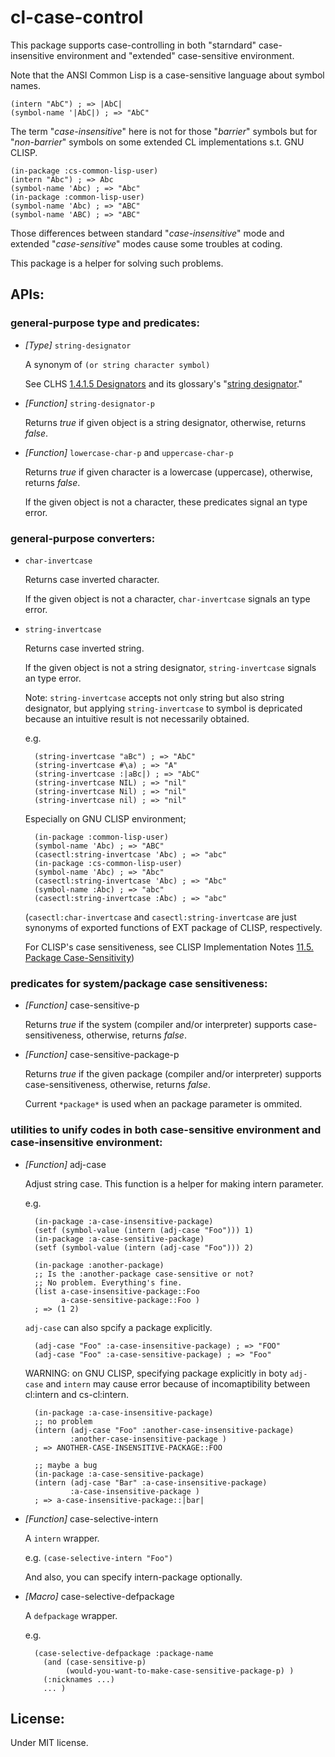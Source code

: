 cl-case-control
====

This package supports case-controlling in both "starndard" case-insensitive environment and "extended" case-sensitive environment.

Note that the ANSI Common Lisp is a case-sensitive language about symbol names.

    (intern "AbC") ; => |AbC|
    (symbol-name '|AbC|) ; => "AbC"

The term "*case-insensitive*" here is not for those "*barrier*" symbols but for "*non-barrier*" symbols on some extended CL implementations s.t. GNU CLISP.

    (in-package :cs-common-lisp-user)
    (intern "Abc") ; => Abc
    (symbol-name 'Abc) ; => "Abc"
    (in-package :common-lisp-user)
    (symbol-name 'Abc) ; => "ABC"
    (symbol-name 'ABC) ; => "ABC"

Those differences between standard "*case-insensitive*" mode and extended "*case-sensitive*" modes cause some troubles at coding.

This package is a helper for solving such problems.

## APIs:

### general-purpose type and predicates:

* *[Type]* `string-designator`

  A synonym of `(or string character symbol)`
  
  See CLHS [1.4.1.5 Designators](http://www.lispworks.com/documentation/HyperSpec/Body/01_dae.htm) and its glossary's "[string designator](http://www.lispworks.com/documentation/HyperSpec/Body/26_glo_s.htm#string_designator)."

* *[Function]* `string-designator-p`

  Returns *true* if given object is a string designator, otherwise, returns *false*.

* *[Function]* `lowercase-char-p` and `uppercase-char-p`

  Returns *true* if given character is a lowercase (uppercase), otherwise, returns *false*.

  If the given object is not a character, these predicates signal an type error. 

### general-purpose converters:
* `char-invertcase`

  Returns case inverted character.

  If the given object is not a character, `char-invertcase` signals an type error.

* `string-invertcase`

  Returns case inverted string. 

  If the given object is not a string designator, `string-invertcase` signals an type error.

  Note: `string-invertcase` accepts not only string but also string designator,
  but applying `string-invertcase` to symbol is depricated because an intuitive result is not necessarily obtained. 

  e.g.

        (string-invertcase "aBc") ; => "AbC"
        (string-invertcase #\a) ; => "A"
        (string-invertcase :|aBc|) ; => "AbC"
        (string-invertcase NIL) ; => "nil"
        (string-invertcase Nil) ; => "nil"
        (string-invertcase nil) ; => "nil"

  Especially on GNU CLISP environment;

        (in-package :common-lisp-user)
        (symbol-name 'Abc) ; => "ABC"
        (casectl:string-invertcase 'Abc) ; => "abc"
        (in-package :cs-common-lisp-user)
        (symbol-name 'Abc) ; => "Abc"
        (casectl:string-invertcase 'Abc) ; => "Abc"
        (symbol-name :Abc) ; => "abc"
        (casectl:string-invertcase :Abc) ; => "abc"

  (`casectl:char-invertcase` and `casectl:string-invertcase` are just synonyms of exported functions of EXT package of CLISP, respectively.

  For CLISP's case sensitiveness, see CLISP Implementation Notes [11.5. Package Case-Sensitivity](http://clisp.org/impnotes/package-case.html))

### predicates for system/package case sensitiveness:

* *[Function]* case-sensitive-p

  Returns *true* if the system (compiler and/or interpreter) supports case-sensitiveness, otherwise, returns *false*.

* *[Function]* case-sensitive-package-p

  Returns *true* if the given package (compiler and/or interpreter) supports case-sensitiveness, otherwise, returns *false*.

  Current `*package*` is used when an package parameter is ommited.

### utilities to unify codes in both case-sensitive environment and case-insensitive environment:

* *[Function]* adj-case

  Adjust string case. This function is a helper for making intern parameter.

  e.g.

        (in-package :a-case-insensitive-package)
        (setf (symbol-value (intern (adj-case "Foo"))) 1)
        (in-package :a-case-sensitive-package)
        (setf (symbol-value (intern (adj-case "Foo"))) 2)

        (in-package :another-package)
        ;; Is the :another-package case-sensitive or not?
        ;; No problem. Everything's fine.
        (list a-case-insensitive-package::Foo
              a-case-sensitive-package::Foo )
        ; => (1 2)

  `adj-case` can also spcify a package explicitly.

        (adj-case "Foo" :a-case-insensitive-package) ; => "FOO"
        (adj-case "Foo" :a-case-sensitive-package) ; => "Foo"

   WARNING: on GNU CLISP, specifying package explicitly
   in boty `adj-case` and `intern` may cause error because of incomaptibility between cl:intern and cs-cl:intern.

        (in-package :a-case-insensitive-package)
        ;; no problem
        (intern (adj-case "Foo" :another-case-insensitive-package)
                :another-case-insensitive-package )
        ; => ANOTHER-CASE-INSENSITIVE-PACKAGE::FOO

        ;; maybe a bug
        (in-package :a-case-sensitive-package)
        (intern (adj-case "Bar" :a-case-insensitive-package)
                :a-case-insensitive-package )
        ; => a-case-insensitive-package::|bar|

* *[Function]* case-selective-intern

  A `intern` wrapper.

  e.g. `(case-selective-intern "Foo")`

  And also, you can specify intern-package optionally.


* *[Macro]* case-selective-defpackage

  A `defpackage` wrapper.

  e.g.

        (case-selective-defpackage :package-name
          (and (case-sensitive-p)
               (would-you-want-to-make-case-sensitive-package-p) )
          (:nicknames ...)
          ... )

## License:
Under MIT license.
